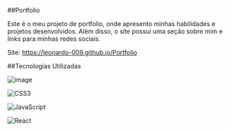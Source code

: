 ##Portfolio

Este é o meu projeto de portfolio, onde apresento minhas habilidades e projetos desenvolvidos. Além disso, o site possui uma seção sobre mim e links para minhas redes sociais.

Site: https://leonardo-009.github.io/Portfolio

##Tecnologias Utilizadas

![image](https://user-images.githubusercontent.com/88870830/211899960-d93001cd-dae9-4b47-b6c3-6add10b331e9.png)

![CSS3](https://img.shields.io/badge/css3-%231572B6.svg?style=for-the-badge&logo=css3&logoColor=white) 

![JavaScript](https://img.shields.io/badge/javascript-%23323330.svg?style=for-the-badge&logo=javascript&logoColor=%23F7DF1E) 

![React](https://img.shields.io/badge/react-%2320232a.svg?style=for-the-badge&logo=react&logoColor=%2361DAFB) 
